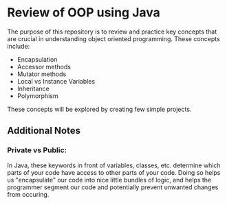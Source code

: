 # Review of OOP using Java

The purpose of this repository is to review and practice key concepts that are crucial in understanding object oriented programming. These concepts include:

- Encapsulation
- Accessor methods
- Mutator methods
- Local vs Instance Variables
- Inheritance
- Polymorphism

These concepts will be explored by creating few simple projects.

## Additional Notes

### Private vs Public:
In Java, these keywords in front of variables, classes, etc. determine which parts of your code have access to other parts of your code.
Doing so helps us "encapsulate" our code into nice little bundles of logic, and helps the programmer segment our code and potentially prevent unwanted changes from occuring.


